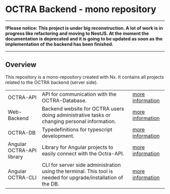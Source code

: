 # OCTRA Backend - mono repository

---
**!Please notice: This project is under big reconstruction. A lot of work is in progress like refactoring and moving to
NestJS. At the moment the documentation is deprecated and it is going to be updated as soon as the implementation of the
backend has been finished.**

---

## Overview

This repository is a mono-repository created with Nx. It contains all projects related to the OCTRA backend (server
side).

<table>
<tbody>
<tr>
<td>
OCTRA-API
</td>
<td>API for communication with the OCTRA-Database.</td>
<td>
<a href="https://github.com/IPS-LMU/octra-backend/tree/main/apps/api/">more information</a>
</td>
</tr>
<tr>
<td>
Web-Backend
</td>
<td>Backend website for OCTRA users doing administrative tasks or changing personal information.</td>
<td>
<a href="https://github.com/IPS-LMU/octra-backend/tree/main/apps/web-backend/">more information</a>
</td>
</tr>
<tr>
<td>
OCTRA-DB
</td>
<td>Typedefinitions for typescript development.</td>
<td>
<a href="https://github.com/IPS-LMU/octra-backend/tree/main/libs/api-types/">more information</a>
</td>
</tr>
<tr>
<td>
Angular OCTRA-API library
</td>
<td>Library for Angular projects to easily connect with the Octra-API.</td>
<td>
<a href="https://github.com/IPS-LMU/octra-backend/tree/main/libs/ngx-octra-api/">more information</a>
</td>
</tr>
<tr>
<td>
Angular OCTRA-CLI
</td>
<td>CLI for server side administration using the terminal. This tool is needed for upgrade/installation of the DB.</td>
<td>
<a href="https://github.com/IPS-LMU/octra-backend/tree/main/libs/cli/">more information</a>
</td>
</tr>
</tbody>
</table>
